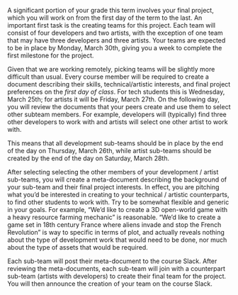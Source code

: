 A significant portion of your grade this term involves your final project, which you will work on from the first day of the term to the last. An important first task is the creating teams for this project. Each team will consist of four developers and two artists, with the exception of one team that may have three developers and three artists. Your teams are expected to be in place by Monday, March 30th, giving you a week to complete the first milestone for the project.

Given that we are working remotely, picking teams will be slightly more difficult than usual. Every course member will be required to create a document describing their skills, technical/artistic interests, and final project preferences on the *first day of class*. For tech students this is Wednesday, March 25th; for artists it will be Friday, March 27th. On the following day, you will review the documents that your peers create and use them to select other subteam members. For example, developers will (typically) find three other developers to work with and artists will select one other artist to work with. 

This means that all development sub-teams should be in place by the end of the day on Thursday, March 26th, while artist sub-teams should be created by the end of the day on Saturday, March 28th.

After selecting selecting the other members of your development / artist sub-teams, you will create a meta-document describing the background of your sub-team and their final project interests. In effect, you are pitching what you’d be interested in creating to your technical / artistic counterparts, to find other students to work with. Try to be somewhat flexible and generic in your goals. For example, “We’d like to create a 3D open-world game with a heavy resource farming mechanic” is reasonable. “We’d like to create a game set in 18th century France where aliens invade and stop the French Revolution” is way to specific in terms of plot, and actually reveals nothing about the type of development work that would need to be done, nor much about the type of assets that would be required.

Each sub-team will post their meta-document to the course Slack. After reviewing the meta-documents, each sub-team will join with a counterpart sub-team (artists with developers) to create their final team for the project. You will then announce the creation of your team on the course Slack. 
